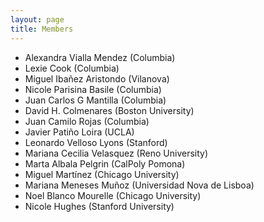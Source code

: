 ```yaml
---
layout: page
title: Members
---
```


- Alexandra Vialla Mendez (Columbia)
- Lexie Cook (Columbia)
- Miguel Ibañez Aristondo (Vilanova)
- Nicole Parisina Basile (Columbia)
- Juan Carlos G Mantilla (Columbia)
- David H. Colmenares (Boston University)
- Juan Camilo Rojas (Columbia)
- Javier Patiño Loira (UCLA)
- Leonardo Velloso Lyons (Stanford)
- Mariana Cecilia Velasquez (Reno University)
- Marta Albala Pelgrin (CalPoly Pomona) 
- Miguel Martínez (Chicago University) 
- Mariana Meneses Muñoz (Universidad Nova de Lisboa)
- Noel Blanco Mourelle (Chicago University)
- Nicole Hughes (Stanford University) 


